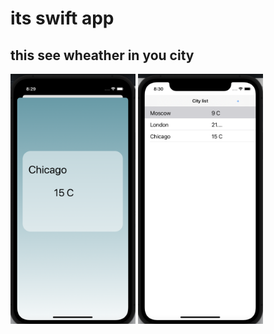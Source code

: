 # its swift app 
## this see wheather in you city
<img src="https://github.com/Alex5200/swiftWheather/blob/main/Снимок%20экрана%202021-09-23%20в%2020.29.58.png" width="200" height="400" />
<img src="https://github.com/Alex5200/swiftWheather/blob/main/Снимок%20экрана%202021-09-23%20в%2020.30.46.png " width="200" height="400" />

